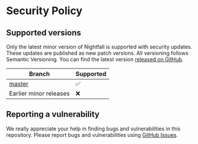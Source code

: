 # Security Policy

## Supported versions

Only the latest minor version of Nightfall is supported with security updates. These updates are
published as new patch versions. All versioning follows Semantic Versioning. You can find the latest
version [released on GitHub](https://github.com/EYBlockchain/nightfall/releases).

| Branch                                        | Supported          |
| --------------------------------------------- | ------------------ |
| [master](https://github.com/EYBlockchain/nightfall/tree/master) | :white_check_mark: |
| Earlier minor releases                        | :x:                |

## Reporting a vulnerability

We really appreciate your help in finding bugs and vulnerabilities in this repository. Please report
bugs and vulnerabilities using [GitHub Issues](https://github.com/EYBlockchain/nightfall/issues).
